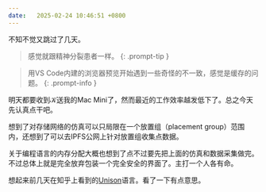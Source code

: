 ```yaml
---
date:   2025-02-24 10:46:51 +0800
---
```


不知不觉又跳过了几天。

> 感觉就跟精神分裂患者一样。
{: .prompt-tip }

> 用VS Code内建的浏览器预览开始遇到一些奇怪的不一致，感觉是缓存的问题。
{: .prompt-info }

明天都要收到𝒦送我的Mac Mini了，然而最近的工作效率越发低下了。总之今天先认真点干吧。

想到了对存储网络的仿真可以只局限在一个放置组（placement group）范围内，还想到了可以去IPFS公网上针对放置组收集点数据。

关于编程语言的内存分配大概也想到了点不过要先把上面的仿真和数据采集做完。不过总体上就是完全放弃包装一个完全安全的界面了。主打一个人各有命。

想起来前几天在知乎上看到的[Unison]语言。看了一下有点意思。

[Unison]: https://www.unison-lang.org/
